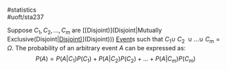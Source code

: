 #statistics  
#uoft/sta237 



Suppose $C_1, C_2,...,C_m$ are [[Disjoint)](Disjoint|Mutually Exclusive(Disjoint|[Disjoint)](Disjoint)](Disjoint))) [Event](Event.md)s such that $C_1 \cup \ C_2 \ \cup ... \cup \ C_m = \Omega$. The probability of an arbitrary event $A$ can be expressed as: $$P(A)=P(A|C_1)P(C_1)+P(A|C_2)P(C_2)+...+P(A|C_m)P(C_m)$$